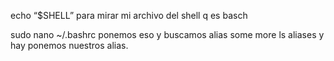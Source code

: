 
echo “$SHELL” 
para mirar mi archivo del shell q es basch

sudo nano ~/.bashrc ponemos eso y buscamos alias some more ls aliases
y hay ponemos nuestros alias.